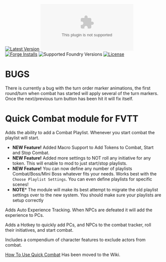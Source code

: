 [![Latest Version](https://img.shields.io/github/v/release/veevelder/quick-combat?display_name=tag&sort=semver&label=Latest%20Version)](https://github.com/veevelder/quick-combat/releases/latest)
![Latest Release Download Count](https://img.shields.io/github/downloads/veevelder/quick-combat/latest/module.zip)
[![Forge Installs](https://img.shields.io/badge/dynamic/json?label=Forge%20Installs&query=package.installs&suffix=%25&url=https%3A%2F%2Fforge-vtt.com%2Fapi%2Fbazaar%2Fpackage%2Fquick-combat&colorB=4aa94a)](https://forge-vtt.com/bazaar#package=quick-combat)
![Supported Foundry Versions](https://img.shields.io/endpoint?url=https://foundryshields.com/version?url=https://github.com/veevelder/quick-combat/releases/latest/download/module.json)
[![License](https://img.shields.io/github/license/veevelder/quick-combat?label=License)](LICENSE)

# BUGS
There is currently a bug with the turn order marker animations, the first round/turn when combat has started will apply several of the turn markers. Once the next/previous turn button has been hit it will fix itself. 

# Quick Combat module for FVTT
Adds the ability to add a Combat Playlist. Whenever you start combat the playlist will start.
 * **NEW Feature!** Added Macro Support to Add Tokens to Combat, Start and Stop Combat.
 * **NEW Feature!** Added more settings to NOT roll any initiative for any token. This will enable to mod to just start/stop playlists.
 * **NEW Feature!** You can now define any number of playlists Combat/Boss/Mini Boss whatever fits your needs. Works best with the `Choose Playlist Settings`. You can even define playlists for specific scenes!
 * **NOTE*** The module will make its best attempt to migrate the old playlist settings over to the new system. You should make sure your playlists are setup correctly

Adds Auto Experience Tracking. When NPCs are defeated it will add the experience to PCs.

Adds a Hotkey to quickly add PCs, and NPCs to the combat tracker, roll their initiatives, and start combat.

Includes a compendium of character features to exclude actors from combat.

[How To Use Quick Combat](https://github.com/veevelder/quick-combat/wiki) Has been moved to the Wiki.
